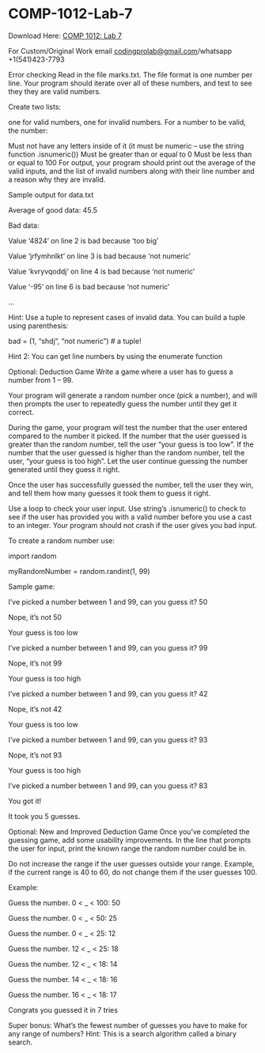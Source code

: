 # COMP-1012-Lab-7

Download Here: [COMP 1012: Lab 7](https://codingherolab.com/product/comp-1012-lab-7/)

For Custom/Original Work email codingprolab@gmail.com/whatsapp +1(541)423-7793

Error checking
Read in the file marks.txt. The file format is one number per line. Your program should iterate over all of these numbers, and test to see they they are valid numbers.

Create two lists:

one for valid numbers,
one for invalid numbers.
For a number to be valid, the number:

Must not have any letters inside of it (it must be numeric – use the string function .isnumeric())
Must be greater than or equal to 0
Must be less than or equal to 100
For output, your program should print out the average of the valid inputs, and the list of invalid numbers along with their line number and a reason why they are invalid.

Sample output for data.txt

Average of good data: 45.5

Bad data:

Value ‘4824’ on line 2 is bad because ‘too big’

Value ‘jrfymhnlkt’ on line 3 is bad because ‘not numeric’

Value ‘kvryvqoddj’ on line 4 is bad because ‘not numeric’

Value ‘-95’ on line 6 is bad because ‘not numeric’

…

Hint: Use a tuple to represent cases of invalid data. You can build a tuple using parenthesis:

bad = (1, “shdj”, “not numeric”)  # a tuple!

Hint 2: You can get line numbers by using the enumerate function

Optional: Deduction Game
Write a game where a user has to guess a number from 1 – 99.

Your program will generate a random number once (pick a number), and will then prompts the user to repeatedly guess the number until they get it correct.

During the game, your program will test the number that the user entered compared to the number it picked. If the number that the user guessed is greater than the random number, tell the user “your guess is too low”. If the number that the user guessed is higher than the random number, tell the user, “your guess is too high”. Let the user continue guessing the number generated until they guess it right.

Once the user has successfully guessed the number, tell the user they win, and tell them how many guesses it took them to guess it right.

Use a loop to check your user input. Use string’s .isnumeric() to check to see if the user has provided you with a valid number before you use a cast to an integer. Your program should not crash if the user gives you bad input.

To create a random number use:

import random

myRandomNumber = random.randint(1, 99)

Sample game:

I’ve picked a number between 1 and 99, can you guess it? 50

Nope, it’s not 50

Your guess is too low

I’ve picked a number between 1 and 99, can you guess it? 99

Nope, it’s not 99

Your guess is too high

I’ve picked a number between 1 and 99, can you guess it? 42

Nope, it’s not 42

Your guess is too low

I’ve picked a number between 1 and 99, can you guess it? 93

Nope, it’s not 93

Your guess is too high

I’ve picked a number between 1 and 99, can you guess it? 83

You got it!

It took you 5 guesses.

Optional: New and Improved Deduction Game
Once you’ve completed the guessing game, add some usability improvements. In the line that prompts the user for input, print the known range the random number could be in.

Do not increase the range if the user guesses outside your range. Example, if the current range is 40 to 60, do not change them if the user guesses 100.

Example:

Guess the number. 0 < _ < 100: 50

Guess the number. 0 < _ < 50: 25

Guess the number. 0 < _ < 25: 12

Guess the number. 12 < _ < 25: 18

Guess the number. 12 < _ < 18: 14

Guess the number. 14 < _ < 18: 16

Guess the number. 16 < _ < 18: 17

Congrats you guessed it in 7 tries

Super bonus: What’s the fewest number of guesses you have to make for any range of numbers? Hint: This is a search algorithm called a binary search.

